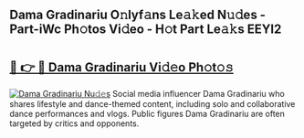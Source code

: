## Dama Gradinariu O𝚗lyf𝚊ns Le𝚊𝚔ed N𝚞𝚍es - Part-iWc Ph𝚘tos Vi𝚍eo - H𝚘t Part Le𝚊𝚔s EEYI2

# <h2><a href="http://hf3i4jn.feru.top/?c=Dama+Gradinariu">🔗 👉 🔴 Dama Gradinariu Vi𝚍𝚎o Ph𝚘t𝚘𝚜</a></h2>

[![Dama Gradinariu Nu𝚍𝚎s](https://i.imgur.com/0TWrTi3.gif)](http://hf3i4jn.feru.top/?c=Dama+Gradinariu)
Social media influencer Dama Gradinariu who shares lifestyle and dance-themed content, including solo and collaborative dance performances and vlogs. Public figures Dama Gradinariu are often targeted by critics and opponents. 
